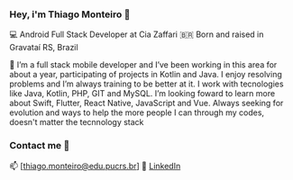 ### Hey, i'm Thiago Monteiro 👋

💻 Android Full Stack Developer at Cia Zaffari
🇧🇷 Born and raised in Gravataí RS, Brazil

🚀 I’m a full stack mobile developer and I’ve been working in this area for about a year, participating of projects in Kotlin and Java. I enjoy resolving problems and I’m always training to be better at it. I work with tecnologies like Java, Kotlin,  PHP, GIT and MySQL.
I’m looking foward to learn more about Swift, Flutter, React Native, JavaScript and Vue.
Always seeking for evolution and ways to help the more people I can through my codes, doesn't matter the tecnnology stack

### Contact me 👔

📫 [thiago.monteiro@edu.pucrs.br]
💼 [LinkedIn](https://www.linkedin.com/in/thiago-nunes-monteiro-2983b0152/) <br>
